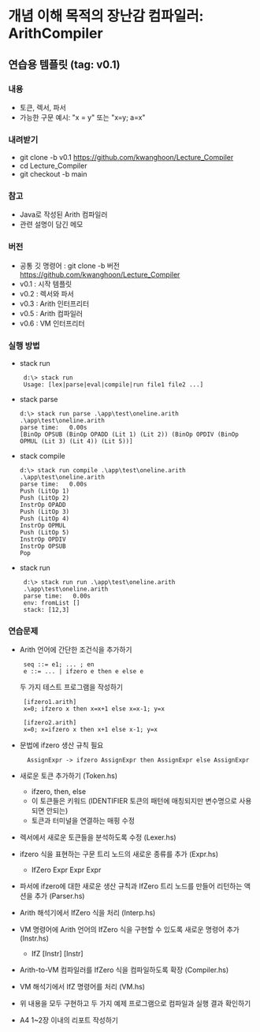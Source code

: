 # 개념 이해 목적의 장난감 컴파일러: ArithCompiler

## 연습용 템플릿 (tag: v0.1)

### 내용
 - 토큰, 렉서, 파서
 - 가능한 구문 예시: "x = y" 또는 "x=y; a=x"

### 내려받기
 - git clone -b v0.1 https://github.com/kwanghoon/Lecture_Compiler
 - cd Lecture_Compiler
 - git checkout -b main

### 참고
 - Java로 작성된 Arith 컴파일러
 - 관련 설명이 담긴 메모

### 버전
 - 공통 깃 명령어 : git clone -b 버전 https://github.com/kwanghoon/Lecture_Compiler
 - v0.1 : 시작 템플릿
 - v0.2 : 렉서와 파서
 - v0.3 : Arith 인터프리터
 - v0.5 : Arith 컴파일러
 - v0.6 : VM 인터프리터

### 실행 방법
 - stack run 

   ```
    d:\> stack run
    Usage: [lex|parse|eval|compile|run file1 file2 ...]
   ```

 - stack parse
   ```
   d:\> stack run parse .\app\test\oneline.arith
   .\app\test\oneline.arith
   parse time:   0.00s
   [BinOp OPSUB (BinOp OPADD (Lit 1) (Lit 2)) (BinOp OPDIV (BinOp OPMUL (Lit 3) (Lit 4)) (Lit 5))]
   ```

 - stack compile
   ```
   d:\> stack run compile .\app\test\oneline.arith
   .\app\test\oneline.arith
   parse time:   0.00s
   Push (LitOp 1)
   Push (LitOp 2)
   InstrOp OPADD
   Push (LitOp 3)
   Push (LitOp 4)
   InstrOp OPMUL
   Push (LitOp 5)
   InstrOp OPDIV
   InstrOp OPSUB
   Pop
   ```

 - stack run 
   ```
    d:\> stack run run .\app\test\oneline.arith
    .\app\test\oneline.arith
    parse time:   0.00s
    env: fromList []
    stack: [12,3]
   ```

### 연습문제
 - Arith 언어에 간단한 조건식을 추가하기

   ```
    seq ::= e1; ... ; en
    e ::= ... | ifzero e then e else e
   ```

   두 가지 테스트 프로그램을 작성하기
   ```
    [ifzero1.arith]
    x=0; ifzero x then x=x+1 else x=x-1; y=x
   ```
   ```
    [ifzero2.arith]
    x=0; x=ifzero x then x+1 else x-1; y=x
   ```

- 문법에 ifzero 생산 규칙 필요

  ```
    AssignExpr -> ifzero AssignExpr then AssignExpr else AssignExpr
  ```

- 새로운 토큰 추가하기 (Token.hs)

  * ifzero, then, else 
  * 이 토큰들은 키워드 (IDENTIFIER 토큰의 패턴에 매칭되지만 변수명으로 사용되면 안되는)
  * 토큰과 터미널을 연결하는 매핑 수정

- 렉서에서 새로운 토큰들을 분석하도록 수정 (Lexer.hs)

- ifzero 식을 표현하는 구문 트리 노드의 새로운 종류를 추가 (Expr.hs)
  * IfZero Expr Expr Expr 

- 파서에 ifzero에 대한 새로운 생산 규칙과 IfZero 트리 노드를 만들어 리턴하는 액션을 추가 (Parser.hs)

- Arith 해석기에서 IfZero 식을 처리 (Interp.hs)

- VM 명령어에 Arith 언어의 IfZero 식을 구현할 수 있도록 새로운 명령어 추가 (Instr.hs)
  * IfZ [Instr] [Instr]

- Arith-to-VM 컴파일러를 IfZero 식을 컴파일하도록 확장 (Compiler.hs)

- VM 해석기에서 IfZ 명령어를 처리 (VM.hs)

- 위 내용을 모두 구현하고 두 가지 예제 프로그램으로 컴파일과 실행 결과 확인하기

- A4 1~2장 이내의 리포트 작성하기